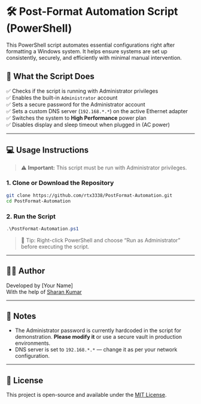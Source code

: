 # 🛠️ Post-Format Automation Script (PowerShell)

This PowerShell script automates essential configurations right after formatting a Windows system. It helps ensure systems are set up consistently, securely, and efficiently with minimal manual intervention.

## 🔧 What the Script Does

✅ Checks if the script is running with Administrator privileges  
✅ Enables the built-in `Administrator` account  
✅ Sets a secure password for the Administrator account  
✅ Sets a custom DNS server (`192.168.*.*`) on the active Ethernet adapter  
✅ Switches the system to **High Performance** power plan  
✅ Disables display and sleep timeout when plugged in (AC power)

---

## 💻 Usage Instructions

> ⚠️ **Important:** This script must be run with Administrator privileges.

### 1. Clone or Download the Repository

```bash
git clone https://github.com/rtx3338/PostFormat-Automation.git
cd PostFormat-Automation
```

### 2. Run the Script

```powershell
.\PostFormat-Automation.ps1
```

> 🧠 Tip: Right-click PowerShell and choose “Run as Administrator” before executing the script.

---

## 👨‍💻 Author

Developed by [Your Name]  
With the help of [Sharan Kumar](https://www.linkedin.com/in/sharankumar-/)

---

## 📌 Notes

- The Administrator password is currently hardcoded in the script for demonstration. **Please modify it** or use a secure vault in production environments.
- DNS server is set to `192.168.*.*` — change it as per your network configuration.

---

## 📄 License

This project is open-source and available under the [MIT License](LICENSE).
